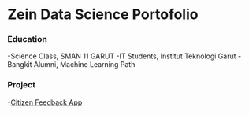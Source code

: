 # Zein Data Science Portofolio

### Education
-Science Class, SMAN 11 GARUT
-IT Students, Institut Teknologi Garut
-Bangkit Alumni, Machine Learning Path

### Project
-[Citizen Feedback App](https://github.com/Zeinayyy/Citizen_Feedback_App)

